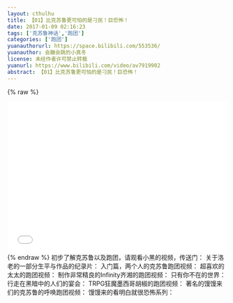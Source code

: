 ```yaml
---
layout: cthulhu
title: 【01】比克苏鲁更可怕的是刁民！巨恐怖！
date: 2017-01-09 02:16:23
tags: ['克苏鲁神话','跑团']
categories: ['跑团']
yuanauthorurl: https://space.bilibili.com/553536/
yuanauthor: 会蹦会跳的小真冬
license: 未经作者许可禁止转载
yuanurl: https://www.bilibili.com/video/av7919902
abstract: 【01】比克苏鲁更可怕的是刁民！巨恐怖！
---
```

{% raw %}
<style>
.hhw {
    position: relative;
    width: 100%;
    height: 0;
    padding-bottom: 69%;
}
.video {
    position: absolute;
    top: 0;
    left: 0;
    width: 100%;
    height: 100%;
}
</style>

<div class="hhw">
<iframe src="//player.bilibili.com/player.html?aid=7919902&cid=13002785&page=1" frameborder="0" allowfullscreen class="video"></iframe>
</div>
{% endraw %}
初步了解克苏鲁以及跑团，请观看小黑的视频，传送门：<https://www.bilibili.com/video/av7792835/>
关于洛老的一部分生平与作品的纪录片：<https://www.bilibili.com/video/av1831524/>
入门篇，两个人的克苏鲁跑团视频：<https://www.bilibili.com/video/av298192/>
超喜欢的太太的跑团视频：<https://www.bilibili.com/video/av4997944/>
制作非常精良的Infinity齐湘的跑团视频：<https://www.bilibili.com/video/av2485855/>
只有你不在的世界：<https://www.bilibili.com/video/av9438343/>
行走在黑暗中的人们的宴会：<https://www.bilibili.com/video/av552993/>
TRPG狂魔墨西哥胡椒的跑团视频：<https://www.bilibili.com/video/av4352905/>
著名的馒馒来们的克苏鲁的呼唤跑团视频：<https://www.bilibili.com/video/av270452/>
馒馒来的看明白就很恐怖系列：<https://www.bilibili.com/video/av244417/>